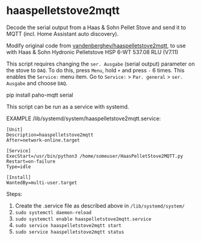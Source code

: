 # haaspelletstove2mqtt
Decode the serial output from a Haas & Sohn Pellet Stove and send it to MQTT (incl. Home Assistant auto discovery).

Modify original code from [vandenberghev/haaspelletstove2mqtt](https://github.com/vandenberghev/haaspelletstove2mqtt), to use with Haas & Sohn Hydronic Pelletstove HSP 6-WT 537.08 RLU (V7.11)

This script requires changing the `ser. Ausgabe` (serial output) parameter on the stove to `DAQ`.
To do this, press `Menu`, hold `+` and press `-` 6 times. This enables the `Service:` menu item.
Go to `Service:` > `Par. general` > `ser. Ausgabe` and choose `DAQ`.

pip install paho-mqtt serial

This script can be run as a service with systemd.

EXAMPLE /lib/systemd/system/haaspelletstove2mqtt.service:

    [Unit]
    Description=haaspelletstove2mqtt
    After=network-online.target

    [Service]
    ExecStart=/usr/bin/python3 /home/someuser/HaasPelletStove2MQTT.py
    Restart=on-failure
    Type=idle

    [Install]
    WantedBy=multi-user.target


Steps:

  1. Create the .service file as described above in `/lib/systemd/system/`
  2. `sudo systemctl daemon-reload`
  3. `sudo systemctl enable haaspelletstove2mqtt.service`
  4. `sudo service haaspelletstove2mqtt start`
  5. `sudo service haaspelletstove2mqtt status`
